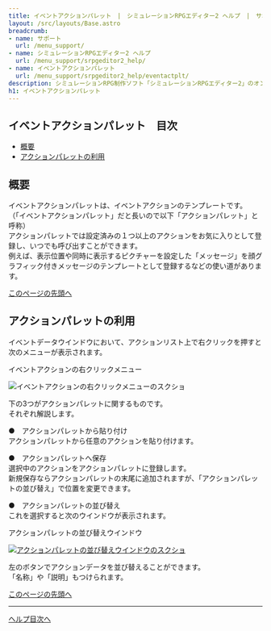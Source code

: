 ```yaml
---
title: イベントアクションパレット　|　シミュレーションRPGエディター2 ヘルプ　|　サポート　｜　おもしろゲーム神殿
layout: /src/layouts/Base.astro
breadcrumb:
- name: サポート
  url: /menu_support/
- name: シミュレーションRPGエディター2 ヘルプ
  url: /menu_support/srpgeditor2_help/
- name: イベントアクションパレット
  url: /menu_support/srpgeditor2_help/eventactplt/
description: シミュレーションRPG制作ソフト「シミュレーションRPGエディター2」のオンラインヘルプ。「イベントアクションパレット」。
h1: イベントアクションパレット　
---
```



<a name="TOP"></a> 

## イベントアクションパレット　目次

- [概要](#ABOUT)
- [アクションパレットの利用](#USE)

<a name="ABOUT"></a> 

## 概要

イベントアクションパレットは、イベントアクションのテンプレートです。  
（「イベントアクションパレット」だと長いので以下「アクションパレット」と呼称）  
アクションパレットでは設定済みの１つ以上のアクションをお気に入りとして登録し、いつでも呼び出すことができます。  
例えば、表示位置や同時に表示するピクチャーを設定した「メッセージ」を顔グラフィック付きメッセージのテンプレートとして登録するなどの使い道があります。  

[このページの先頭へ](#TOP)

<a name="USE"></a> 

## アクションパレットの利用

イベントデータウインドウにおいて、アクションリスト上で右クリックを押すと次のメニューが表示されます。  

イベントアクションの右クリックメニュー

![イベントアクションの右クリックメニューのスクショ](/menu_support/srpgeditor2_help/eventactplt/popupmenu.png)

下の3つがアクションパレットに関するものです。  
それぞれ解説します。  

●　アクションパレットから貼り付け  
アクションパレットから任意のアクションを貼り付けます。  

●　アクションパレットへ保存  
選択中のアクションをアクションパレットに登録します。  
新規保存ならアクションパレットの末尾に追加されますが、「アクションパレットの並び替え」で位置を変更できます。  

●　アクションパレットの並び替え  
これを選択すると次のウインドウが表示されます。  

アクションパレットの並び替えウインドウ

[![アクションパレットの並び替えウインドウのスクショ](/menu_support/srpgeditor2_help/eventactplt/eventactplt.jpg)](/menu_support/srpgeditor2_help/eventactplt/eventactplt.jpg)

左のボタンでアクションデータを並び替えることができます。  
「名称」や「説明」もつけられます。

[このページの先頭へ](#TOP)

---

  

[ヘルプ目次へ](../)